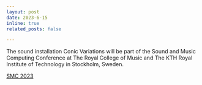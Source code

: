 ```yaml
---
layout: post
date: 2023-6-15
inline: true
related_posts: false

---
```


The sound installation Conic Variations will be part of the Sound and Music Computing Conference at The Royal College of Music and The KTH Royal Institute of Technology in Stockholm, Sweden. 

<a href="https://smcnetwork.org/smc2023/">SMC 2023</a>
